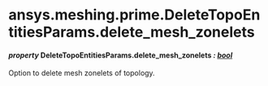 # ansys.meshing.prime.DeleteTopoEntitiesParams.delete_mesh_zonelets

<a id="ansys.meshing.prime.DeleteTopoEntitiesParams.delete_mesh_zonelets"></a>

#### *property* DeleteTopoEntitiesParams.delete_mesh_zonelets *: [bool](https://docs.python.org/3.11/library/functions.html#bool)*

Option to delete mesh zonelets of topology.

<!-- !! processed by numpydoc !! -->
